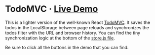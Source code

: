# TodoMVC · [Live Demo](https://solkimicreb.github.io/react-easy-params/examples/todoMVC/dist)

This is a lighter version of the well-known React [TodoMVC](http://todomvc.com/). It saves the todos in the LocalStorage between page reloads and synchronizes the todos filter with the URL and browser history. You can find the tiny synchronization logic at the bottom of the [store.js file](/store.js).

Be sure to click all the buttons in the demo that you can find.
